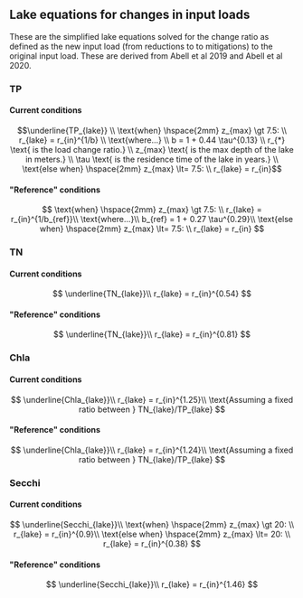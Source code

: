 ## Lake equations for changes in input loads
These are the simplified lake equations solved for the change ratio as defined as the new input load (from reductions to to mitigations) to the original input load. These are derived from Abell et al 2019 and Abell et al 2020.

### TP
#### Current conditions
```math
\underline{TP_{lake}} \\
\text{when} \hspace{2mm} z_{max} \gt 7.5: \\
r_{lake} = r_{in}^{1/b} \\
\text{where...} \\
b = 1 + 0.44 \tau^{0.13} \\
r_{*} \text{ is the load change ratio.} \\
z_{max} \text{ is the max depth of the lake in meters.} \\
\tau \text{ is the residence time of the lake in years.} \\
\text{else when} \hspace{2mm} z_{max} \lt= 7.5: \\
r_{lake} = r_{in}
```

#### "Reference" conditions
$$
\text{when} \hspace{2mm} z_{max} \gt 7.5: \\
r_{lake} = r_{in}^{1/b_{ref}}\\
\text{where...}\\
b_{ref} = 1 + 0.27 \tau^{0.29}\\
\text{else when} \hspace{2mm} z_{max} \lt= 7.5: \\
r_{lake} = r_{in}
$$

### TN
#### Current conditions
$$
\underline{TN_{lake}}\\
r_{lake} = r_{in}^{0.54}
$$

#### "Reference" conditions
$$
\underline{TN_{lake}}\\
r_{lake} = r_{in}^{0.81}
$$

### Chla
#### Current conditions
$$
\underline{Chla_{lake}}\\
r_{lake} = r_{in}^{1.25}\\
\text{Assuming a fixed ratio between } TN_{lake}/TP_{lake}
$$

#### "Reference" conditions
$$
\underline{Chla_{lake}}\\
r_{lake} = r_{in}^{1.24}\\
\text{Assuming a fixed ratio between } TN_{lake}/TP_{lake}
$$

### Secchi
#### Current conditions
$$
\underline{Secchi_{lake}}\\
\text{when} \hspace{2mm} z_{max} \gt 20: \\
r_{lake} = r_{in}^{0.9}\\
\text{else when} \hspace{2mm} z_{max} \lt= 20: \\
r_{lake} = r_{in}^{0.38}
$$

#### "Reference" conditions
$$
\underline{Secchi_{lake}}\\
r_{lake} = r_{in}^{1.46}
$$










































